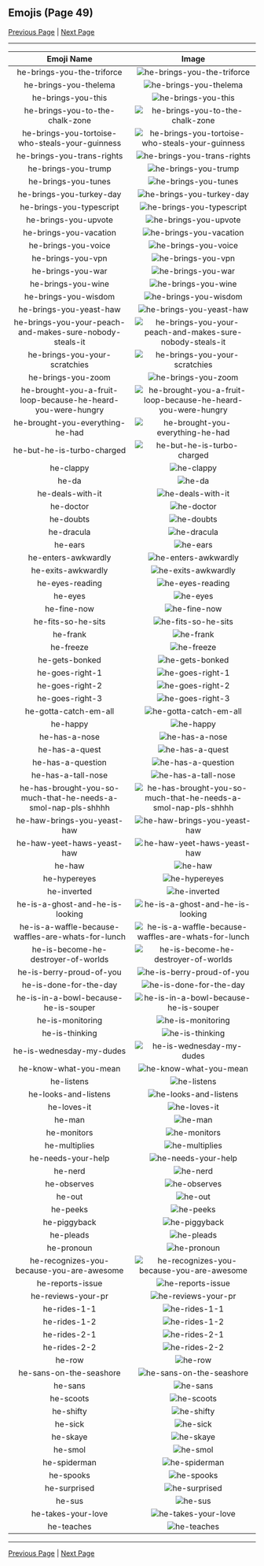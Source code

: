 
## Emojis (Page 49)

[Previous Page](/docs/hc/page-h-0048.md)
  | [Next Page](/docs/hc/page-h-0050.md)

<hr />

|Emoji Name|Image|
| :-: | :-: |
|he-brings-you-the-triforce| ![he-brings-you-the-triforce](/emojis/hc/he-brings-you-the-triforce.png)|
|he-brings-you-thelema| ![he-brings-you-thelema](/emojis/hc/he-brings-you-thelema.png)|
|he-brings-you-this| ![he-brings-you-this](/emojis/hc/he-brings-you-this.png)|
|he-brings-you-to-the-chalk-zone| ![he-brings-you-to-the-chalk-zone](/emojis/hc/he-brings-you-to-the-chalk-zone.png)|
|he-brings-you-tortoise-who-steals-your-guinness| ![he-brings-you-tortoise-who-steals-your-guinness](/emojis/hc/he-brings-you-tortoise-who-steals-your-guinness.png)|
|he-brings-you-trans-rights| ![he-brings-you-trans-rights](/emojis/hc/he-brings-you-trans-rights.png)|
|he-brings-you-trump| ![he-brings-you-trump](/emojis/hc/he-brings-you-trump.png)|
|he-brings-you-tunes| ![he-brings-you-tunes](/emojis/hc/he-brings-you-tunes.png)|
|he-brings-you-turkey-day| ![he-brings-you-turkey-day](/emojis/hc/he-brings-you-turkey-day.png)|
|he-brings-you-typescript| ![he-brings-you-typescript](/emojis/hc/he-brings-you-typescript.png)|
|he-brings-you-upvote| ![he-brings-you-upvote](/emojis/hc/he-brings-you-upvote.png)|
|he-brings-you-vacation| ![he-brings-you-vacation](/emojis/hc/he-brings-you-vacation.png)|
|he-brings-you-voice| ![he-brings-you-voice](/emojis/hc/he-brings-you-voice.png)|
|he-brings-you-vpn| ![he-brings-you-vpn](/emojis/hc/he-brings-you-vpn.png)|
|he-brings-you-war| ![he-brings-you-war](/emojis/hc/he-brings-you-war.png)|
|he-brings-you-wine| ![he-brings-you-wine](/emojis/hc/he-brings-you-wine.png)|
|he-brings-you-wisdom| ![he-brings-you-wisdom](/emojis/hc/he-brings-you-wisdom.png)|
|he-brings-you-yeast-haw| ![he-brings-you-yeast-haw](/emojis/hc/he-brings-you-yeast-haw.png)|
|he-brings-you-your-peach-and-makes-sure-nobody-steals-it| ![he-brings-you-your-peach-and-makes-sure-nobody-steals-it](/emojis/hc/he-brings-you-your-peach-and-makes-sure-nobody-steals-it.png)|
|he-brings-you-your-scratchies| ![he-brings-you-your-scratchies](/emojis/hc/he-brings-you-your-scratchies.png)|
|he-brings-you-zoom| ![he-brings-you-zoom](/emojis/hc/he-brings-you-zoom.gif)|
|he-brought-you-a-fruit-loop-because-he-heard-you-were-hungry| ![he-brought-you-a-fruit-loop-because-he-heard-you-were-hungry](/emojis/hc/he-brought-you-a-fruit-loop-because-he-heard-you-were-hungry.png)|
|he-brought-you-everything-he-had| ![he-brought-you-everything-he-had](/emojis/hc/he-brought-you-everything-he-had.png)|
|he-but-he-is-turbo-charged| ![he-but-he-is-turbo-charged](/emojis/hc/he-but-he-is-turbo-charged.png)|
|he-clappy| ![he-clappy](/emojis/hc/he-clappy.gif)|
|he-da| ![he-da](/emojis/hc/he-da.png)|
|he-deals-with-it| ![he-deals-with-it](/emojis/hc/he-deals-with-it.gif)|
|he-doctor| ![he-doctor](/emojis/hc/he-doctor.png)|
|he-doubts| ![he-doubts](/emojis/hc/he-doubts.png)|
|he-dracula| ![he-dracula](/emojis/hc/he-dracula.png)|
|he-ears| ![he-ears](/emojis/hc/he-ears.png)|
|he-enters-awkwardly| ![he-enters-awkwardly](/emojis/hc/he-enters-awkwardly.gif)|
|he-exits-awkwardly| ![he-exits-awkwardly](/emojis/hc/he-exits-awkwardly.gif)|
|he-eyes-reading| ![he-eyes-reading](/emojis/hc/he-eyes-reading.gif)|
|he-eyes| ![he-eyes](/emojis/hc/he-eyes.png)|
|he-fine-now| ![he-fine-now](/emojis/hc/he-fine-now.png)|
|he-fits-so-he-sits| ![he-fits-so-he-sits](/emojis/hc/he-fits-so-he-sits.png)|
|he-frank| ![he-frank](/emojis/hc/he-frank.png)|
|he-freeze| ![he-freeze](/emojis/hc/he-freeze.png)|
|he-gets-bonked| ![he-gets-bonked](/emojis/hc/he-gets-bonked.png)|
|he-goes-right-1| ![he-goes-right-1](/emojis/hc/he-goes-right-1.gif)|
|he-goes-right-2| ![he-goes-right-2](/emojis/hc/he-goes-right-2.gif)|
|he-goes-right-3| ![he-goes-right-3](/emojis/hc/he-goes-right-3.gif)|
|he-gotta-catch-em-all| ![he-gotta-catch-em-all](/emojis/hc/he-gotta-catch-em-all.png)|
|he-happy| ![he-happy](/emojis/hc/he-happy.png)|
|he-has-a-nose| ![he-has-a-nose](/emojis/hc/he-has-a-nose.png)|
|he-has-a-quest| ![he-has-a-quest](/emojis/hc/he-has-a-quest.png)|
|he-has-a-question| ![he-has-a-question](/emojis/hc/he-has-a-question.png)|
|he-has-a-tall-nose| ![he-has-a-tall-nose](/emojis/hc/he-has-a-tall-nose.png)|
|he-has-brought-you-so-much-that-he-needs-a-smol-nap-pls-shhhh| ![he-has-brought-you-so-much-that-he-needs-a-smol-nap-pls-shhhh](/emojis/hc/he-has-brought-you-so-much-that-he-needs-a-smol-nap-pls-shhhh.png)|
|he-haw-brings-you-yeast-haw| ![he-haw-brings-you-yeast-haw](/emojis/hc/he-haw-brings-you-yeast-haw.png)|
|he-haw-yeet-haws-yeast-haw| ![he-haw-yeet-haws-yeast-haw](/emojis/hc/he-haw-yeet-haws-yeast-haw.gif)|
|he-haw| ![he-haw](/emojis/hc/he-haw.png)|
|he-hypereyes| ![he-hypereyes](/emojis/hc/he-hypereyes.png)|
|he-inverted| ![he-inverted](/emojis/hc/he-inverted.png)|
|he-is-a-ghost-and-he-is-looking| ![he-is-a-ghost-and-he-is-looking](/emojis/hc/he-is-a-ghost-and-he-is-looking.png)|
|he-is-a-waffle-because-waffles-are-whats-for-lunch| ![he-is-a-waffle-because-waffles-are-whats-for-lunch](/emojis/hc/he-is-a-waffle-because-waffles-are-whats-for-lunch.png)|
|he-is-become-he-destroyer-of-worlds| ![he-is-become-he-destroyer-of-worlds](/emojis/hc/he-is-become-he-destroyer-of-worlds.png)|
|he-is-berry-proud-of-you| ![he-is-berry-proud-of-you](/emojis/hc/he-is-berry-proud-of-you.png)|
|he-is-done-for-the-day| ![he-is-done-for-the-day](/emojis/hc/he-is-done-for-the-day.gif)|
|he-is-in-a-bowl-because-he-is-souper| ![he-is-in-a-bowl-because-he-is-souper](/emojis/hc/he-is-in-a-bowl-because-he-is-souper.png)|
|he-is-monitoring| ![he-is-monitoring](/emojis/hc/he-is-monitoring.gif)|
|he-is-thinking| ![he-is-thinking](/emojis/hc/he-is-thinking.png)|
|he-is-wednesday-my-dudes| ![he-is-wednesday-my-dudes](/emojis/hc/he-is-wednesday-my-dudes.png)|
|he-know-what-you-mean| ![he-know-what-you-mean](/emojis/hc/he-know-what-you-mean.png)|
|he-listens| ![he-listens](/emojis/hc/he-listens.png)|
|he-looks-and-listens| ![he-looks-and-listens](/emojis/hc/he-looks-and-listens.png)|
|he-loves-it| ![he-loves-it](/emojis/hc/he-loves-it.png)|
|he-man| ![he-man](/emojis/hc/he-man.png)|
|he-monitors| ![he-monitors](/emojis/hc/he-monitors.gif)|
|he-multiplies| ![he-multiplies](/emojis/hc/he-multiplies.gif)|
|he-needs-your-help| ![he-needs-your-help](/emojis/hc/he-needs-your-help.png)|
|he-nerd| ![he-nerd](/emojis/hc/he-nerd.png)|
|he-observes| ![he-observes](/emojis/hc/he-observes.gif)|
|he-out| ![he-out](/emojis/hc/he-out.gif)|
|he-peeks| ![he-peeks](/emojis/hc/he-peeks.gif)|
|he-piggyback| ![he-piggyback](/emojis/hc/he-piggyback.png)|
|he-pleads| ![he-pleads](/emojis/hc/he-pleads.png)|
|he-pronoun| ![he-pronoun](/emojis/hc/he-pronoun.png)|
|he-recognizes-you-because-you-are-awesome| ![he-recognizes-you-because-you-are-awesome](/emojis/hc/he-recognizes-you-because-you-are-awesome.png)|
|he-reports-issue| ![he-reports-issue](/emojis/hc/he-reports-issue.png)|
|he-reviews-your-pr| ![he-reviews-your-pr](/emojis/hc/he-reviews-your-pr.gif)|
|he-rides-1-1| ![he-rides-1-1](/emojis/hc/he-rides-1-1.png)|
|he-rides-1-2| ![he-rides-1-2](/emojis/hc/he-rides-1-2.png)|
|he-rides-2-1| ![he-rides-2-1](/emojis/hc/he-rides-2-1.png)|
|he-rides-2-2| ![he-rides-2-2](/emojis/hc/he-rides-2-2.png)|
|he-row| ![he-row](/emojis/hc/he-row.png)|
|he-sans-on-the-seashore| ![he-sans-on-the-seashore](/emojis/hc/he-sans-on-the-seashore.png)|
|he-sans| ![he-sans](/emojis/hc/he-sans.png)|
|he-scoots| ![he-scoots](/emojis/hc/he-scoots.png)|
|he-shifty| ![he-shifty](/emojis/hc/he-shifty.gif)|
|he-sick| ![he-sick](/emojis/hc/he-sick.png)|
|he-skaye| ![he-skaye](/emojis/hc/he-skaye.png)|
|he-smol| ![he-smol](/emojis/hc/he-smol.png)|
|he-spiderman| ![he-spiderman](/emojis/hc/he-spiderman.gif)|
|he-spooks| ![he-spooks](/emojis/hc/he-spooks.png)|
|he-surprised| ![he-surprised](/emojis/hc/he-surprised.png)|
|he-sus| ![he-sus](/emojis/hc/he-sus.gif)|
|he-takes-your-love| ![he-takes-your-love](/emojis/hc/he-takes-your-love.png)|
|he-teaches| ![he-teaches](/emojis/hc/he-teaches.png)|

<hr/>

[Previous Page](/docs/hc/page-h-0048.md)
  | [Next Page](/docs/hc/page-h-0050.md)